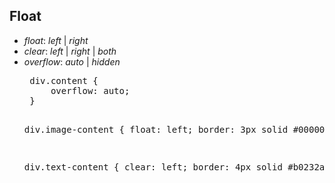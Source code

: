 ## Float

<div>
<ul class="add-css-in-html-without-align">
<li><i>float</i>: <i>left</i> | <i>right</i> </li>
<li><i>clear</i>: <i>left</i> | <i>right</i> | <i>both</i> </li>
<li><i>overflow</i>: <i>auto</i> | <i>hidden</i> </li>
</ul>

<ul class="add-css-in-html-without-align">
    <pre>
 div.content {
     overflow: auto;
 }
    
 div.image-content {
     float: left;
     border: 3px solid #000000;
 }
 
 div.text-content {
      clear: left;
      border: 4px solid #b0232a;
 }
</pre>
</ul>
</div>

